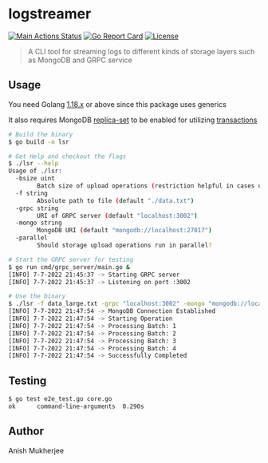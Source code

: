 # logstreamer
[![Main Actions Status](https://github.com/alphadose/logstreamer/workflows/Go/badge.svg)](https://github.com/alphadose/logstreamer/actions)
[![Go Report Card](https://goreportcard.com/badge/github.com/alphadose/logstreamer)](https://goreportcard.com/report/github.com/alphadose/logstreamer)
[![License](https://img.shields.io/badge/license-MIT-blue.svg)](./LICENSE.md)
> A CLI tool for streaming logs to different kinds of storage layers such as MongoDB and GRPC service

## Usage

You need Golang [1.18.x](https://go.dev/dl/) or above since this package uses generics

It also requires MongoDB [replica-set](https://www.mongodb.com/docs/manual/tutorial/deploy-replica-set/) to be enabled for utilizing [transactions](https://www.mongodb.com/docs/manual/core/transactions/)

```bash
# Build the binary
$ go build -o lsr

# Get Help and checkout the flags
$ ./lsr --help
Usage of ./lsr:
  -bsize uint
    	Batch size of upload operations (restriction helpful in cases of file_size > 16 GB) (default 200)
  -f string
    	Absolute path to file (default "./data.txt")
  -grpc string
    	URI of GRPC server (default "localhost:3002")
  -mongo string
    	MongoDB URI (default "mongodb://localhost:27017")
  -parallel
    	Should storage upload operations run in parallel?

# Start the GRPC server for testing
$ go run cmd/grpc_server/main.go &
[INFO] 7-7-2022 21:45:37 -> Starting GRPC server
[INFO] 7-7-2022 21:45:37 -> Listening on port :3002

# Use the binary
$ ./lsr -f data_large.txt -grpc "localhost:3002" -mongo "mongodb://localhost:27017"
[INFO] 7-7-2022 21:47:54 -> MongoDB Connection Established
[INFO] 7-7-2022 21:47:54 -> Starting Operation
[INFO] 7-7-2022 21:47:54 -> Processing Batch: 1
[INFO] 7-7-2022 21:47:54 -> Processing Batch: 2
[INFO] 7-7-2022 21:47:54 -> Processing Batch: 3
[INFO] 7-7-2022 21:47:54 -> Processing Batch: 4
[INFO] 7-7-2022 21:47:54 -> Successfully Completed
```

## Testing

```bash
$ go test e2e_test.go core.go
ok  	command-line-arguments	0.290s
```

## Author

Anish Mukherjee
